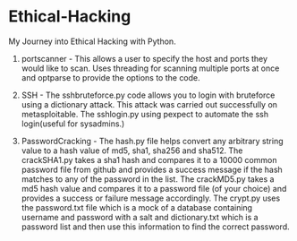 # Ethical-Hacking
My Journey into Ethical Hacking with Python.

1. portscanner - This allows a user to specify the host and ports they would like to scan. Uses threading for scanning multiple ports at once and
 optparse to provide the options to the code.

2. SSH - The sshbruteforce.py code allows you to login with bruteforce using a dictionary attack. This attack was carried out successfully on metasploitable.
The sshlogin.py using pexpect to automate the ssh login(useful for sysadmins.)

3. PasswordCracking - The hash.py file helps convert any arbitrary string value to a hash value of md5, sha1, sha256 and sha512.
The crackSHA1.py takes a sha1 hash and compares it to a 10000 common password file from github and provides a success message if the hash matches to any of the password in the list.
The crackMD5.py takes a md5 hash value and compares it to a password file (of your choice) and provides a success or failure message accordingly.
The crypt.py uses the password.txt file which is a mock of a database containing
username and password with a salt and dictionary.txt which is a password list and then use this information to find the correct password.